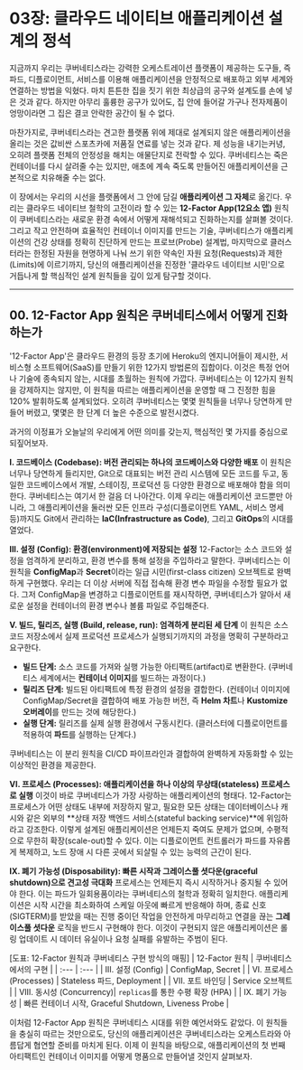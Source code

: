 # 03장: 클라우드 네이티브 애플리케이션 설계의 정석

지금까지 우리는 쿠버네티스라는 강력한 오케스트레이션 플랫폼이 제공하는 도구들, 즉 파드, 디플로이먼트, 서비스를 이용해 애플리케이션을 안정적으로 배포하고 외부 세계와 연결하는 방법을 익혔다. 마치 튼튼한 집을 짓기 위한 최상급의 공구와 설계도를 손에 넣은 것과 같다. 하지만 아무리 훌륭한 공구가 있어도, 집 안에 들어갈 가구나 전자제품이 엉망이라면 그 집은 결코 안락한 공간이 될 수 없다.

마찬가지로, 쿠버네티스라는 견고한 플랫폼 위에 제대로 설계되지 않은 애플리케이션을 올리는 것은 값비싼 스포츠카에 저품질 연료를 넣는 것과 같다. 제 성능을 내기는커녕, 오히려 플랫폼 전체의 안정성을 해치는 애물단지로 전락할 수 있다. 쿠버네티스는 죽은 컨테이너를 다시 살려줄 수는 있지만, 애초에 계속 죽도록 만들어진 애플리케이션을 근본적으로 치유해줄 수는 없다.

이 장에서는 우리의 시선을 플랫폼에서 그 안에 담길 **애플리케이션 그 자체**로 옮긴다. 우리는 클라우드 네이티브 철학의 고전이라 할 수 있는 **12-Factor App(12요소 앱)** 원칙이 쿠버네티스라는 새로운 환경 속에서 어떻게 재해석되고 진화하는지를 살펴볼 것이다. 그리고 작고 안전하며 효율적인 컨테이너 이미지를 만드는 기술, 쿠버네티스가 애플리케이션의 건강 상태를 정확히 진단하게 만드는 프로브(Probe) 설계법, 마지막으로 클러스터라는 한정된 자원을 현명하게 나눠 쓰기 위한 약속인 자원 요청(Requests)과 제한(Limits)에 이르기까지, 당신의 애플리케이션을 진정한 '클라우드 네이티브 시민'으로 거듭나게 할 핵심적인 설계 원칙들을 깊이 있게 탐구할 것이다.

---

## 00. 12-Factor App 원칙은 쿠버네티스에서 어떻게 진화하는가

'12-Factor App'은 클라우드 환경의 등장 초기에 Heroku의 엔지니어들이 제시한, 서비스형 소프트웨어(SaaS)를 만들기 위한 12가지 방법론의 집합이다. 이것은 특정 언어나 기술에 종속되지 않는, 시대를 초월하는 원칙에 가깝다. 쿠버네티스는 이 12가지 원칙을 강제하지는 않지만, 이 원칙을 따르는 애플리케이션을 운영할 때 그 진정한 힘을 120% 발휘하도록 설계되었다. 오히려 쿠버네티스는 몇몇 원칙들을 너무나 당연하게 만들어 버렸고, 몇몇은 한 단계 더 높은 수준으로 발전시켰다.

과거의 이정표가 오늘날의 우리에게 어떤 의미를 갖는지, 핵심적인 몇 가지를 중심으로 되짚어보자.

**I. 코드베이스 (Codebase): 버전 관리되는 하나의 코드베이스와 다양한 배포**
이 원칙은 너무나 당연하게 들리지만, Git으로 대표되는 버전 관리 시스템에 모든 코드를 두고, 동일한 코드베이스에서 개발, 스테이징, 프로덕션 등 다양한 환경으로 배포해야 함을 의미한다. 쿠버네티스는 여기서 한 걸음 더 나아간다. 이제 우리는 애플리케이션 코드뿐만 아니라, 그 애플리케이션을 둘러싼 모든 인프라 구성(디플로이먼트 YAML, 서비스 명세 등)까지도 Git에서 관리하는 **IaC(Infrastructure as Code)**, 그리고 **GitOps**의 시대를 열었다.

**III. 설정 (Config): 환경(environment)에 저장되는 설정**
12-Factor는 소스 코드와 설정을 엄격하게 분리하고, 환경 변수를 통해 설정을 주입하라고 말한다. 쿠버네티스는 이 원칙을 **ConfigMap**과 **Secret**이라는 일급 시민(first-class citizen) 오브젝트로 완벽하게 구현했다. 우리는 더 이상 서버에 직접 접속해 환경 변수 파일을 수정할 필요가 없다. 그저 ConfigMap을 변경하고 디플로이먼트를 재시작하면, 쿠버네티스가 알아서 새로운 설정을 컨테이너의 환경 변수나 볼륨 파일로 주입해준다.

**V. 빌드, 릴리즈, 실행 (Build, release, run): 엄격하게 분리된 세 단계**
이 원칙은 소스 코드 저장소에서 실제 프로덕션 프로세스가 실행되기까지의 과정을 명확히 구분하라고 요구한다.
* **빌드 단계:** 소스 코드를 가져와 실행 가능한 아티팩트(artifact)로 변환한다. (쿠버네티스 세계에서는 **컨테이너 이미지**를 빌드하는 과정이다.)
* **릴리즈 단계:** 빌드된 아티팩트에 특정 환경의 설정을 결합한다. (컨테이너 이미지에 ConfigMap/Secret을 결합하여 배포 가능한 버전, 즉 **Helm 차트**나 **Kustomize 오버레이**를 만드는 것에 해당한다.)
* **실행 단계:** 릴리즈를 실제 실행 환경에서 구동시킨다. (클러스터에 디플로이먼트를 적용하여 **파드**를 실행하는 단계다.)

쿠버네티스는 이 분리 원칙을 CI/CD 파이프라인과 결합하여 완벽하게 자동화할 수 있는 이상적인 환경을 제공한다.

**VI. 프로세스 (Processes): 애플리케이션을 하나 이상의 무상태(stateless) 프로세스로 실행**
이것이 바로 쿠버네티스가 가장 사랑하는 애플리케이션의 형태다. 12-Factor는 프로세스가 어떤 상태도 내부에 저장하지 말고, 필요한 모든 상태는 데이터베이스나 캐시와 같은 외부의 **상태 저장 백엔드 서비스(stateful backing service)**에 위임하라고 강조한다. 이렇게 설계된 애플리케이션은 언제든지 죽여도 문제가 없으며, 수평적으로 무한히 확장(scale-out)할 수 있다. 이는 디플로이먼트 컨트롤러가 파드를 자유롭게 복제하고, 노드 장애 시 다른 곳에서 되살릴 수 있는 능력의 근간이 된다.

**IX. 폐기 가능성 (Disposability): 빠른 시작과 그레이스풀 셧다운(graceful shutdown)으로 견고성 극대화**
프로세스는 언제든지 즉시 시작하거나 중지될 수 있어야 한다. 이는 파드가 일회용품이라는 쿠버네티스의 철학과 정확히 일치한다. 애플리케이션은 시작 시간을 최소화하여 스케일 아웃에 빠르게 반응해야 하며, 종료 신호(SIGTERM)를 받았을 때는 진행 중이던 작업을 안전하게 마무리하고 연결을 끊는 **그레이스풀 셧다운** 로직을 반드시 구현해야 한다. 이것이 구현되지 않은 애플리케이션은 롤링 업데이트 시 데이터 유실이나 요청 실패를 유발하는 주범이 된다.

[도표: 12-Factor 원칙과 쿠버네티스 구현 방식의 매핑]
| 12-Factor 원칙 | 쿠버네티스에서의 구현 |
| :--- | :--- |
| III. 설정 (Config) | ConfigMap, Secret |
| VI. 프로세스 (Processes) | Stateless 파드, Deployment |
| VII. 포트 바인딩 | Service 오브젝트 |
| VIII. 동시성 (Concurrency)| `replicas`를 통한 수평 확장 (HPA) |
| IX. 폐기 가능성 | 빠른 컨테이너 시작, Graceful Shutdown, Liveness Probe |

이처럼 12-Factor App 원칙은 쿠버네티스 시대를 위한 예언서와도 같았다. 이 원칙들을 충실히 따르는 것만으로도, 당신의 애플리케이션은 쿠버네티스라는 오케스트라와 아름답게 협연할 준비를 마치게 된다. 이제 이 원칙을 바탕으로, 애플리케이션의 첫 번째 아티팩트인 컨테이너 이미지를 어떻게 명품으로 만들어낼 것인지 살펴보자.